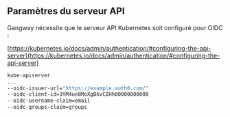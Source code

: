 ## Paramètres du serveur API

Gangway nécessite que le serveur API Kubernetes soit configuré pour OIDC :

[https://kubernetes.io/docs/admin/authentication/#configuring-the-api-server](https://kubernetes.io/docs/admin/authentication/#configuring-the-api-server)

```bash
kube-apiserver
...
--oidc-issuer-url="https://example.auth0.com/"
--oidc-client-id=3YM4ue8MoXgBkvCIHh00000000000
--oidc-username-claim=email
--oidc-groups-claim=groups
```